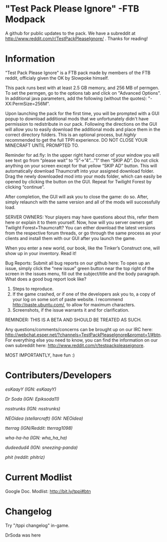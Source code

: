 "Test Pack Please Ignore" -FTB Modpack
===============

A github for public updates to the pack. We have a subreddit at http://www.reddit.com/r/TestPackPleaseIgnore/ . Thanks for reading!

Information
===============
"Test Pack Please Ignore" is a FTB pack made by members of the FTB reddit, officialy given the OK by Slowpoke himself.

This pack runs best with at least 2.5 GB memory, and 256 MB of permgen. To set the permgen, go to the options tab and click on "Advanced Options". In additional java parameters, add the following (without the quotes): "-XX:PermSize=256M".

Upon launching the pack for the first time, you will be prompted with a GUI popup to download additional mods that we unfortunately didn't have permission to redistribute in our pack. Following the directions on the GUI will allow you to easily download the additional mods and place them in the correct directory folders. This is an optional process, but *highly* recommended to get the full TPPI experience. DO NOT CLOSE YOUR MINECRAFT UNTIL PROMPTED TO. 

Reminder for ad.fly: In the upper right hand corner of your window you will see text go from “please wait” to “5”->”4”…”1” then “SKIP AD”. Do not click anything on your screen except for that yellow “SKIP AD” button. This will automatically download Thaumcraft into your assigned download folder. Drag the newly downloaded mod into your mods folder, which can easily be opened by clicking the button on the GUI. Repeat for Twilight Forest by clicking “continue”. 

After completion, the GUI will ask you to close the game: do so. After, simply relaunch with the same version and all of the mods will successfully load.

SERVER OWNERS: Your players may have questions about this, refer them here or explain it to them yourself. Now, how will you server owners get Twilight Forest+Thaumcraft? You can either download the latest versions from the respective forum threads, or go through the same process as your clients and install them with our GUI after you launch the game.

When you enter a new world, our book, like the Tinker’s Construct one, will show up in your inventory. Read it!

Bug Reports: Submit all bug reports on our github here: To open up an issue, simply click the “new issue” green button near the top right of the screen in the issues menu, fill out the subject/title and the body paragraph. What does a good bug report look like?
1. Steps to reproduce.
2. If the game crashed, or if one of the developers ask you to, a copy of your log on some sort of paste website. I recommend http://paste.ubuntu.com/, to allow for maximum characters.
3. Screenshots, if the issue warrants it and for clarification.

REMINDER: THIS IS A BETA AND SHOULD BE TREATED AS SUCH.

Any questions/comments/concerns can be brought up on our IRC here: http://webchat.esper.net/?channels=TestPackPleaseIgnore&prompt=1/#btn. For everything else you need to know, you can find the information on our own subreddit here: http://www.reddit.com/r/testpackpleaseignore.

MOST IMPORTANTLY, have fun :)

Contributers/Developers
===============

_esKaayY (IGN: esKaayY)_

_Dr Soda (IGN: Epiksoda11)_

_nsstrunks (IGN: nsstrunks)_

_NEOidea (stellarcraft) (IGN: NEOidea)_

_tterrag (IGN/Reddit: tterrag1098)_

_wha-ha-ha (IGN: wha_ha_ha)_

_dudeedud4 (IGN: sneezing-panda)_

_phit (reddit: phitriz)_

Current Modlist
===============
Google Doc. Modlist: http://bit.ly/tppi#btn

Changelog
===============
Try "/tppi changelog" in-game.

DrSoda was here
